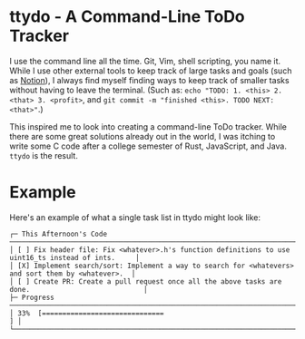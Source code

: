 # ttydo - A Command-Line ToDo Tracker
I use the command line all the time. Git, Vim, shell scripting, you name it. While I use other external tools to keep track of large tasks and goals (such as [Notion](https://www.notion.so/)), I always find myself finding ways to keep track of smaller tasks without having to leave the terminal. (Such as: `echo "TODO: 1. <this> 2. <that> 3. <profit>`, and `git commit -m "finished <this>. TODO NEXT: <that>"`.)

This inspired me to look into creating a command-line ToDo tracker. While there are some great solutions already out in the world, I was itching to write some C code after a college semester of Rust, JavaScript, and Java. `ttydo` is the result.

# Example
Here's an example of what a single task list in ttydo might look like:
```
┌─ This Afternoon's Code ────────────────────────────────────────────────────────────────────────────┐
│ [ ] Fix header file: Fix <whatever>.h's function definitions to use uint16_ts instead of ints.     │
│ [X] Implement search/sort: Implement a way to search for <whatevers> and sort them by <whatever>.  │
│ [ ] Create PR: Create a pull request once all the above tasks are done.                            │
├─ Progress ─────────────────────────────────────────────────────────────────────────────────────────┤
│ 33%  [==============================                                                             ] │
└────────────────────────────────────────────────────────────────────────────────────────────────────┘
```
